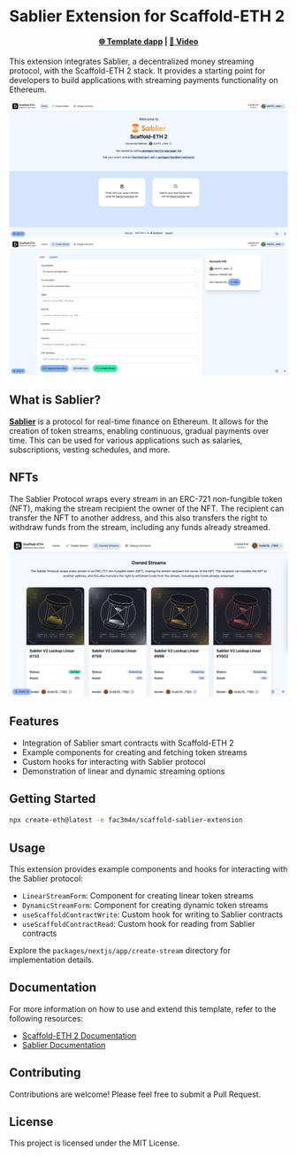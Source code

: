 # Sablier Extension for Scaffold-ETH 2

<h4 align="center">
  <a href="https://scaffold-sablier-template-nextjs.vercel.app/">🌐 Template dapp</a> |
    <a href="https://www.loom.com/share/c893f2167c8f4f70a94d7517894cb5d2?sid=8c56e93a-bc00-4cf0-a9c2-d5802e8afdba">🎥 Video</a>

</h4>

This extension integrates Sablier, a decentralized money streaming protocol, with the Scaffold-ETH 2 stack. It provides a starting point for developers to build applications with streaming payments functionality on Ethereum.

![screenshot1](screenshot1.png)
![screenshot2](screenshot2.png)

## What is Sablier?

**[Sablier](https://sablier.com)** is a protocol for real-time finance on Ethereum. It allows for the creation of token streams, enabling continuous, gradual payments over time. This can be used for various applications such as salaries, subscriptions, vesting schedules, and more.

## NFTs

The Sablier Protocol wraps every stream in an ERC-721 non-fungible token (NFT), making the stream recipient the owner of the NFT. The recipient can transfer the NFT to another address, and this also transfers the right to withdraw funds from the stream, including any funds already streamed.

![nfts](nfts.png)

## Features

- Integration of Sablier smart contracts with Scaffold-ETH 2
- Example components for creating and fetching token streams
- Custom hooks for interacting with Sablier protocol
- Demonstration of linear and dynamic streaming options

## Getting Started

   ```bash
   npx create-eth@latest -e fac3m4n/scaffold-sablier-extension
   ```

## Usage

This extension provides example components and hooks for interacting with the Sablier protocol:

- `LinearStreamForm`: Component for creating linear token streams
- `DynamicStreamForm`: Component for creating dynamic token streams
- `useScaffoldContractWrite`: Custom hook for writing to Sablier contracts
- `useScaffoldContractRead`: Custom hook for reading from Sablier contracts

Explore the `packages/nextjs/app/create-stream` directory for implementation details.

## Documentation

For more information on how to use and extend this template, refer to the following resources:

- [Scaffold-ETH 2 Documentation](https://docs.scaffoldeth.io/)
- [Sablier Documentation](https://docs.sablier.com/)

## Contributing

Contributions are welcome! Please feel free to submit a Pull Request.

## License

This project is licensed under the MIT License.
